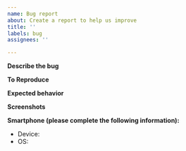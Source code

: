 ```yaml
---
name: Bug report
about: Create a report to help us improve
title: ''
labels: bug
assignees: ''

---
```


**Describe the bug**


**To Reproduce**


**Expected behavior**


**Screenshots**


**Smartphone (please complete the following information):**
 - Device: 
 - OS:
